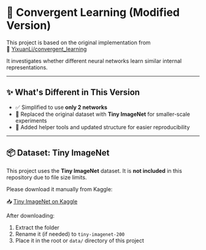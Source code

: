 # 🧠 Convergent Learning (Modified Version)

This project is based on the original implementation from  
🔗 [YixuanLi/convergent_learning](https://github.com/YixuanLi/convergent_learning)

It investigates whether different neural networks learn similar internal representations.

---

## ✨ What's Different in This Version

- ✅ Simplified to use **only 2 networks**
- 🔄 Replaced the original dataset with **Tiny ImageNet** for smaller-scale experiments
- 📁 Added helper tools and updated structure for easier reproducibility

---

## 📦 Dataset: Tiny ImageNet

This project uses the **Tiny ImageNet** dataset. It is **not included** in this repository due to file size limits.

Please download it manually from Kaggle:

📥 [Tiny ImageNet on Kaggle](https://www.kaggle.com/datasets/akash2sharma/tiny-imagenet)

After downloading:
1. Extract the folder
2. Rename it (if needed) to `tiny-imagenet-200`
3. Place it in the root or `data/` directory of this project

